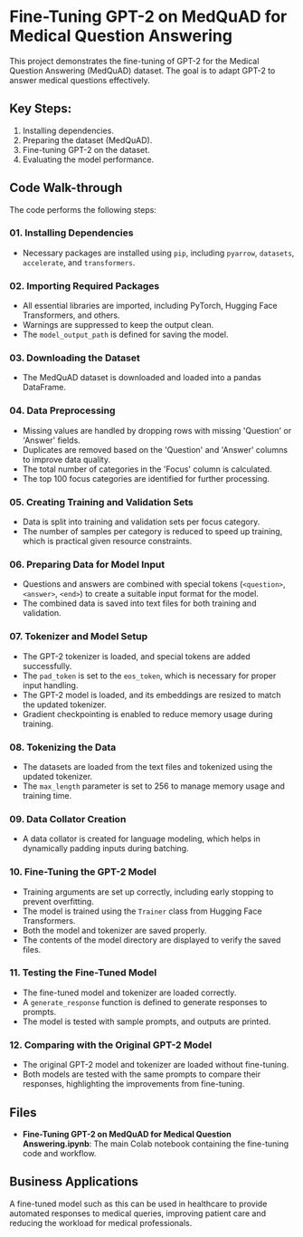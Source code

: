 # Fine-Tuning GPT-2 on MedQuAD for Medical Question Answering

This project demonstrates the fine-tuning of GPT-2 for the Medical Question Answering (MedQuAD) dataset. The goal is to adapt GPT-2 to answer medical questions effectively.

## Key Steps:
1. Installing dependencies.
2. Preparing the dataset (MedQuAD).
3. Fine-tuning GPT-2 on the dataset.
4. Evaluating the model performance.

## Code Walk-through

The code performs the following steps:

### 01. Installing Dependencies

- Necessary packages are installed using `pip`, including `pyarrow`, `datasets`, `accelerate`, and `transformers`.
  
### 02. Importing Required Packages

- All essential libraries are imported, including PyTorch, Hugging Face Transformers, and others.
- Warnings are suppressed to keep the output clean.
- The `model_output_path` is defined for saving the model.

### 03. Downloading the Dataset

- The MedQuAD dataset is downloaded and loaded into a pandas DataFrame.

### 04. Data Preprocessing

- Missing values are handled by dropping rows with missing 'Question' or 'Answer' fields.
- Duplicates are removed based on the 'Question' and 'Answer' columns to improve data quality.
- The total number of categories in the 'Focus' column is calculated.
- The top 100 focus categories are identified for further processing.

### 05. Creating Training and Validation Sets

- Data is split into training and validation sets per focus category.
- The number of samples per category is reduced to speed up training, which is practical given resource constraints.

### 06. Preparing Data for Model Input

- Questions and answers are combined with special tokens (`<question>`, `<answer>`, `<end>`) to create a suitable input format for the model.
- The combined data is saved into text files for both training and validation.

### 07. Tokenizer and Model Setup

- The GPT-2 tokenizer is loaded, and special tokens are added successfully.
- The `pad_token` is set to the `eos_token`, which is necessary for proper input handling.
- The GPT-2 model is loaded, and its embeddings are resized to match the updated tokenizer.
- Gradient checkpointing is enabled to reduce memory usage during training.

### 08. Tokenizing the Data

- The datasets are loaded from the text files and tokenized using the updated tokenizer.
- The `max_length` parameter is set to 256 to manage memory usage and training time.

### 09. Data Collator Creation

- A data collator is created for language modeling, which helps in dynamically padding inputs during batching.

### 10. Fine-Tuning the GPT-2 Model

- Training arguments are set up correctly, including early stopping to prevent overfitting.
- The model is trained using the `Trainer` class from Hugging Face Transformers.
- Both the model and tokenizer are saved properly.
- The contents of the model directory are displayed to verify the saved files.

### 11. Testing the Fine-Tuned Model

- The fine-tuned model and tokenizer are loaded correctly.
- A `generate_response` function is defined to generate responses to prompts.
- The model is tested with sample prompts, and outputs are printed.

### 12. Comparing with the Original GPT-2 Model

- The original GPT-2 model and tokenizer are loaded without fine-tuning.
- Both models are tested with the same prompts to compare their responses, highlighting the improvements from fine-tuning.

## Files

- **Fine-Tuning GPT-2 on MedQuAD for Medical Question Answering.ipynb**: The main Colab notebook containing the fine-tuning code and workflow.

## Business Applications

A fine-tuned model such as this can be used in healthcare to provide automated responses to medical queries, improving patient care and reducing the workload for medical professionals.
